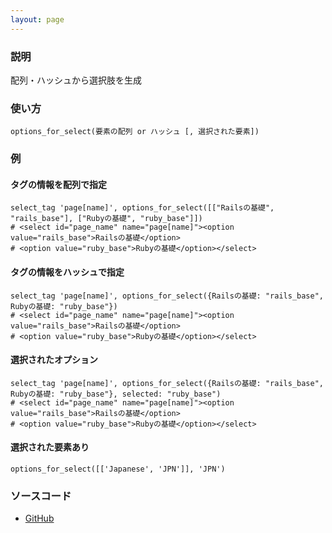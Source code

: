 ```yaml
---
layout: page
---
```

### 説明
配列・ハッシュから選択肢を生成

### 使い方
    options_for_select(要素の配列 or ハッシュ [, 選択された要素])

### 例
#### タグの情報を配列で指定
    select_tag 'page[name]', options_for_select([["Railsの基礎", "rails_base"], ["Rubyの基礎", "ruby_base"]])
    # <select id="page_name" name="page[name]"><option value="rails_base">Railsの基礎</option>
    # <option value="ruby_base">Rubyの基礎</option></select>

#### タグの情報をハッシュで指定
    select_tag 'page[name]', options_for_select({Railsの基礎: "rails_base", Rubyの基礎: "ruby_base"})
    # <select id="page_name" name="page[name]"><option value="rails_base">Railsの基礎</option>
    # <option value="ruby_base">Rubyの基礎</option></select>

#### 選択されたオプション
    select_tag 'page[name]', options_for_select({Railsの基礎: "rails_base", Rubyの基礎: "ruby_base"}, selected: "ruby_base")
    # <select id="page_name" name="page[name]"><option value="rails_base">Railsの基礎</option>
    # <option value="ruby_base">Rubyの基礎</option></select>

#### 選択された要素あり
    options_for_select([['Japanese', 'JPN']], 'JPN')

### ソースコード
* [GitHub](https://github.com/rails/rails/blob/f33d52c95217212cbacc8d5e44b5a8e3cdc6f5b3/actionview/lib/action_view/helpers/form_options_helper.rb#L357)